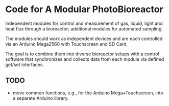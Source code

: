 # Code for A Modular PhotoBioreactor

Independent modules for control and measurement of gas, liquid,
light and heat flux through a bioreactor; additional modules
for automated sampling.

The modules should work as independent devices and are each controlled
via an Arduino Mega2560 with Touchscreen and SD Card.

The goal is to combine them into diverse bioreactor setups with
a control software that synchronizes and collects data from each
module via defined get/set interfaces.

## TODO 

* move common functions, e.g., for the Arduino Mega+Touchscreen,
into a separate Arduino library.



